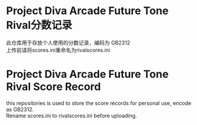 # Project Diva Arcade Future Tone Rival分数记录

此仓库用于存放个人使用的分数记录，编码为 GB2312  
上传前请将scores.ini重命名为rivalscores.ini

# Project Diva Arcade Future Tone Rival Score Record
this repositories is used to store the score records for personal use, encode as GB2312.  
Rename scores.ini to rivalscores.ini before uploading.
